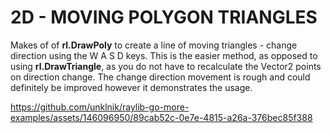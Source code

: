 
# 2D - MOVING POLYGON TRIANGLES
Makes of of **rl.DrawPoly** to create a line of moving triangles - change direction using the W A S D keys. This is the easier method, as opposed to using **rl.DrawTriangle**, as you do not have to recalculate the Vector2 points on direction change. The change direction movement is rough and could definitely be improved however it demonstrates the usage.

https://github.com/unklnik/raylib-go-more-examples/assets/146096950/89cab52c-0e7e-4815-a26a-376bec85f388

